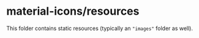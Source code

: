 # material-icons/resources

This folder contains static resources (typically an `"images"` folder as well).
